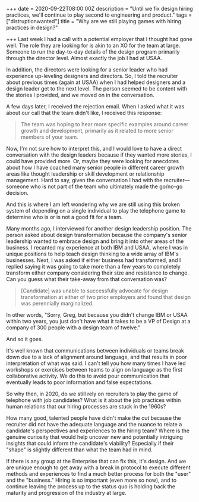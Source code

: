 +++
date = 2020-09-22T08:00:00Z
description = "Until we fix design hiring practices, we'll continue to play second to engineering and product."
tags = ["distruptionwanted"]
title = "Why are we still playing games with hiring practices in design?"

+++
Last week I had a call with a potential employer that I thought had gone well. The role they are looking for is akin to an XO for the team at large. Someone to run the day-to-day details of the design program primarily through the director level. Almost exactly the job I had at USAA.

In addition, the directors were looking for a senior leader who had experience up-leveling designers and directors. So, I told the recruiter about previous times (again at USAA) when I had helped designers and a design leader get to the next level. The person seemed to be content with the stories I provided, and we moved on in the conversation.

A few days later, I received the rejection email. When I asked what it was about our call that the team didn't like, I received this response:

> The team was hoping to hear more specific examples around career growth and development, primarily as it related to more senior members of your team.

Now, I'm not sure how to interpret this, and I would love to have a direct conversation with the design leaders because if they wanted more stories, I could have provided more. Or, maybe they were looking for anecdotes about how I have coached many senior people in different career growth areas like thought leadership or skill development or relationship management. Hard to say, given the conversation I had with the recruiter—someone who is not part of the team who ultimately made the go/no-go decision.

And this is where I am left wondering why we are still using this broken system of depending on a single individual to play the telephone game to determine who is or is not a good fit for a team.

Many months ago, I interviewed for another design leadership position. The person asked about design transformation because the company's senior leadership wanted to embrace design and bring it into other areas of the business. I recanted my experience at both IBM and USAA, where I was in unique positions to help teach design thinking to a wide array of IBM's businesses. Next, I was asked if either business had transformed, and I replied saying it was going to take more than a few years to completely transform either company considering their size and resistance to change. Can you guess what their take-away from that conversation was?

> \[Candidate\] was unable to successfully advocate for design transformation at either of two prior employers and found that design was perennially marginalized.

In other words, "Sorry, Greg, but because you didn't change IBM or USAA within two years, you just don't have what it takes to be a VP of Design at a company of 300 people with a design team of twelve."

And so it goes.

It's well known that communications between individuals or teams break down due to a lack of alignment around language, and that results in poor interpretation of what was said. I can't tell you how many times I have led workshops or exercises between teams to align on language as the first collaborative activity. We do this to avoid pour communication that eventually leads to poor information and false expectations.

So why then, in 2020, do we still rely on recruiters to play the game of telephone with job candidates? What is it about the job practices within human relations that our hiring processes are stuck in the 1960s?

How many good, talented people have didn't make the cut because the recruiter did not have the adequate language and the nuance to relate a candidate's perspectives and experiences to the hiring team? Where is the genuine curiosity that would help uncover new and potentially intriguing insights that could inform the candidate's viability? Especially if their "shape" is slightly different than what the team had in mind.

If there is any group at the Enterprise that can fix this, it's design. And we are unique enough to get away with a break in protocol to execute different methods and experiences to find a much better process for both the "user" and the "business." Hiring is so important (even more so now), and to continue leaving the process up to the status quo is holding back the maturity and progression of the industry at large.
